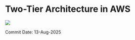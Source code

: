 # Two-Tier Architecture in AWS

![](https://miro.medium.com/v2/resize:fit:720/format:webp/1*HLo4DPIkM-fFjK9LfBFIww.png)

Commit Date: 13-Aug-2025
